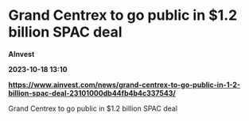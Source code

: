 # Grand Centrex to go public in $1.2 billion SPAC deal
**AInvest**

**2023-10-18 13:10**

**https://www.ainvest.com/news/grand-centrex-to-go-public-in-1-2-billion-spac-deal-23101000db44fb4b4c337543/**

Grand Centrex to go public in $1.2 billion SPAC deal